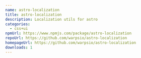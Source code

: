 ```yaml
---
name: astro-localization
title: astro-localization
description: Localization utils for astro
categories:
  - css+ui
npmUrl: https://www.npmjs.com/package/astro-localization
repoUrl: https://github.com/warpsio/astro-localization
homepageUrl: https://github.com/warpsio/astro-localization
downloads: 1
---
```

